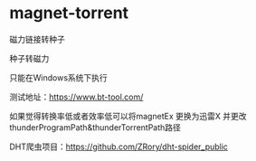 # magnet-torrent
磁力链接转种子

种子转磁力

只能在Windows系统下执行


测试地址：https://www.bt-tool.com/

如果觉得转换率低或者效率低可以将magnetEx 更换为迅雷X 并更改thunderProgramPath&thunderTorrentPath路径


DHT爬虫项目：https://github.com/ZRory/dht-spider_public
